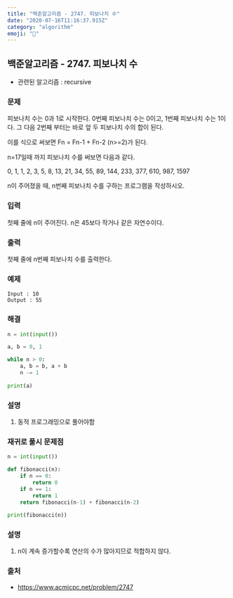 ```yaml
---
title: "백준알고리즘 - 2747. 피보나치 수"
date: "2020-07-16T11:16:37.915Z"
category: "algorithm"
emoji: "🚴"
---
```


## 백준알고리즘 - 2747. 피보나치 수

- 관련된 알고리즘 : recursive

### 문제

피보나치 수는 0과 1로 시작한다. 0번째 피보나치 수는 0이고, 1번째 피보나치 수는 1이다. 그 다음 2번째 부터는 바로 앞 두 피보나치 수의 합이 된다.

이를 식으로 써보면 Fn = Fn-1 + Fn-2 (n>=2)가 된다.

n=17일때 까지 피보나치 수를 써보면 다음과 같다.

0, 1, 1, 2, 3, 5, 8, 13, 21, 34, 55, 89, 144, 233, 377, 610, 987, 1597

n이 주어졌을 때, n번째 피보나치 수를 구하는 프로그램을 작성하시오.

### 입력

첫째 줄에 n이 주어진다. n은 45보다 작거나 같은 자연수이다.

### 출력

첫째 줄에 n번째 피보나치 수를 출력한다.

### 예제

```
Input : 10
Output : 55
```

### 해결

```python
n = int(input())

a, b = 0, 1

while n > 0:
    a, b = b, a + b
    n -= 1
    
print(a)
```

### 설명

1. 동적 프로그래밍으로 풀어야함

### 재귀로 풀시 문제점

```python
n = int(input())

def fibonacci(n):
    if n == 0:
        return 0
    if n == 1:
        return 1
    return fibonacci(n-1) + fibonacci(n-2)
    
print(fibonacci(n))
```

### 설명

1. n이 계속 증가할수록 연산의 수가 많아지므로 적합하지 않다.

### 출처

- https://www.acmicpc.net/problem/2747

